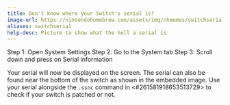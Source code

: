 ```yaml
---
title: Don't know where your Switch's serial is?
image-url: https://nintendohomebrew.com/assets/img/nhmemes/switchserial.png
aliases: switchserial
help-desc: Picture to show what the hell a serial is
---
```


Step 1: Open System Settings
Step 2: Go to the System tab
Step 3: Scroll down and press on Serial information

Your serial will now be displayed on the screen.
The serial can also be found near the bottom of the switch as shown in the embedded image.
Use your serial alongside the `.ssnc` command in <#261581918653513729> to check if your switch is patched or not.
